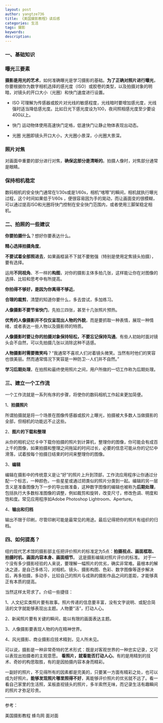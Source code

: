 ```yaml
---
layout: post
author: yangtze736
title: 《美国摄影教程》读后感
categories: 生活
tags: 摄影
keywords:
description:
---
```


### 一、基础知识

### 曝光三要素

**摄影是用光的艺术**，如何准确曝光是学习摄影的基础。**为了正确对照片进行曝光**，你要根据你为数字相机选择的感光度（ISO）或胶卷的类型，以及拍摄对象的明暗，对镜头的开口大小（光圈）和快门速度进行设置。

- ISO 
可理解为传感器或胶片对光线的敏感程度，光线暗时要增加感光度，光线强时适当降低感光度。比如日光下感光度设为100，夜间照相感光度至少要设400以上。

- 快门 运动物体使用高速快门定格，低速快门让静止物体表现出动态。

- 光圈 光圈即镜头开口大小，大光圈小景深，小光圈大景深。

### 照片对焦

对画面中重要的部分进行对焦，**确保这部分是清晰的**。拍摄人像时，对焦部分通常是眼睛。

### 保持相机稳定

数码相机的安全快门通常在1/30s或是1/60s，相机“喀嚓”的瞬间，相机就执行曝光过程，这个时间如果低于1/60s ，便很容易因为手的晃动，而让画面变的很模糊，可以通过提高ISO和光圈将快门控制在安全快门范围内，或者使用三脚架稳定相机。

### 二、拍照的一些建议

**你要拍摄什么**？想好你要表达什么。

**精心选择拍摄角度**。

**不要试着全部照进去**，如果画框装不下就不要勉强（特别是使用定焦镜头拍摄），要有选择。

运用**不同视角**、不一样的**构图**，对你的摄影主体多拍几张，这样能让你在对图像的选择、比较和思考中有所提高。

**你拍得不够好，是因为你离得不够近**。

**合理的裁剪**，清楚的知道你要什么，多去尝试，多加练习。

**人像摄影不要节省快门**，先拍三四张，甚至十几张照片预热。

**优秀的人像摄影并不仅仅呈现出人物的外貌**，而是要抓取一种表情，展现一种情绪，或者表达一些人物以及摄影师的特质。

**人像摄影时要让你的拍摄对象保持轻松，不要忘记保持沟通**。有些人初始时面对镜头会不自然，可以先拍摄几张以消除这种不适感。

**人物摄影时需要微笑吗**？“我通常不喜欢人们对着镜头微笑。当然有时他们的笑容也很美丽。然而通常情况下笑容是一种防卫--人们并不自然。”

**学习后期处理**，在拍照和最终使用照片之间，用户所做的一切工作称为后期处理。

### 三、建立一个工作流

一个工作流就是一系列有序的步骤，将使你的数码相机工作起来更加简便。

1、**拍摄照片**

所谓拍摄就是将一个场景在图像传感器或胶片上曝光，拍摄被大多数人当做摄影的全部，但相机的功能远不止这些。

2、**图片的下载和整理**

从你的相机记忆卡中下载你拍摄的照片到计算机，整理你的图像，你可能会有成百上千的图像，如果拍摄和整理之间拖延的时间过长，必要的信息可能从你的记忆中滑落，试着按每个拍摄日结束的时间来整理你的图像。

3、**编辑**

编辑在摄影中的传统意义是让“好”的照片上升到顶部，工作流应用程序让你通过分配一个标志，一种颜色，一些星星或通过把类似的照片分类到一起。编辑的另一层含义是准备图像为下一步的导出做准备，这种数字图像的编辑也被称为**后期处理**，包括执行大多数标准图像的调整，例如裁剪和旋转，改变尺寸，修改色调、明度和饱和度。常见应用程序如Adobe Photoshop Lightroom、Aperture。

4、**输出和归档**

输出不限于印刷，尽管印刷可能是最常见的用途。最后记得把你的照片有组织的归档。

### 四、如何提高？

纽约现代艺术馆的摄影部主任把评价照片的标准定为5点：**拍摄视点、画面框取、拍摄时机、画面内容本身、画面细节**。 这是摄影编辑对照片评价的标准。 对于一个没有多少摄影经验的人来说，要理解一幅照片的优劣，确实非常难。最根本的解决之道，是自己多练习，对相机、镜头、摄影构图、色彩、数字图像等逐步解决后，再多拍摄，多动手，比较自己的照片与成熟的摄影作品之间的差距，才能够真正有本质的提高。 

当然这样太苛求了。介绍一些捷径： 

1、人文纪实类照片要有故事。照片传递的信息要丰富，没有文字说明、或配合简洁的文字就能够表现出主题。人物要“活”，打动人心。 

2、新闻照片要有关键的瞬间，能以有限的画面表达主题。 

3、人像摄影要表现人物的内在精神世界。 

4、风光摄影、商业摄影应技术精到，见人所未见。 

可以说，摄影是一种非常奇特的艺术形式：既是对客观世界的一种忠实记录，又可以表现出拍摄者的主观意愿。 **看照片，就看能否打动人心**。有的是用精到的技术、奇妙的构思取胜，有的是因拍摄内容本身而精彩。 

一副好的照片，不见得所有的因素都是完美的，只要某一方面有精彩之处，也可以成为好照片。**能够发现照片哪里照得不好**，离能够评价照片的优劣就不远了。看一看自己家里的生活照，呆板直视镜头的照片，多半索然无味，而记录生活有趣瞬间的照片才弥足珍贵。

---

参考：

美国摄影教程 蜂鸟网 面对面

